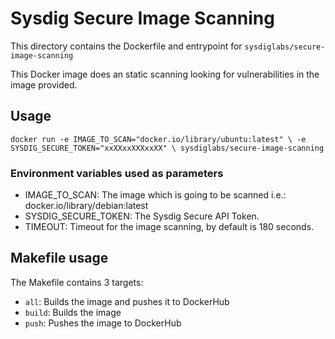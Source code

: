 # Sysdig Secure Image Scanning

This directory contains the Dockerfile and entrypoint for
`sysdiglabs/secure-image-scanning`

This Docker image does an static scanning looking for vulnerabilities in the
image provided.

## Usage

`
docker run -e IMAGE_TO_SCAN="docker.io/library/ubuntu:latest" \
           -e SYSDIG_SECURE_TOKEN="xxXXxxXXXxxXX" \
           sysdiglabs/secure-image-scanning
`

### Environment variables used as parameters

* IMAGE_TO_SCAN: The image which is going to be scanned i.e.: docker.io/library/debian:latest
* SYSDIG_SECURE_TOKEN: The Sysdig Secure API Token.
* TIMEOUT: Timeout for the image scanning, by default is 180 seconds.

## Makefile usage

The Makefile contains 3 targets:

* `all`: Builds the image and pushes it to DockerHub
* `build`: Builds the image
* `push`: Pushes the image to DockerHub
